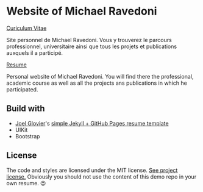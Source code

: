 # Website of Michael Ravedoni

[Curiculum Vitae](https://michael.ravedoni.com)

Site personnel de Michael Ravedoni. Vous y trouverez le parcours professionnel, universitaire ainsi que tous les projets et publications auxquels il a participé.

[Resume](https://michael.ravedoni.com)

Personal website of Michael Ravedoni. You will find there the professional, academic course as well as all the projects ans publications in which he participated.

## Build with

- [Joel Glovier](https://github.com/jglovier)'s [simple Jekyll + GitHub Pages resume template](https://github.com/jglovier/resume-template)
- UIKit
- Bootstrap

## License

The code and styles are licensed under the MIT license. [See project license.](LICENSE) Obviously you should not use the content of this demo repo in your own resume. :wink:
